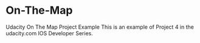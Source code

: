 # On-The-Map
Udacity On The Map Project Example
This is an example of Project 4 in the udacity.com IOS Developer Series.

